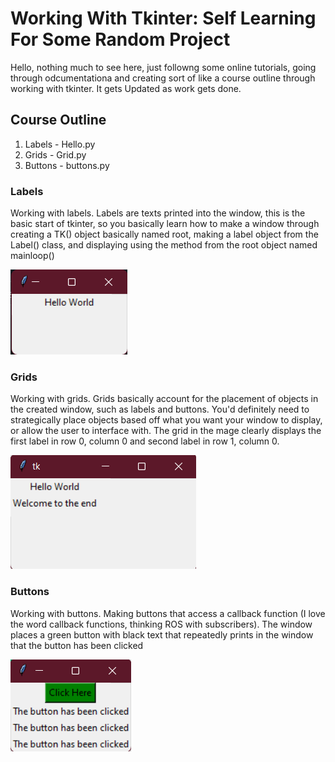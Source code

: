 # Working With Tkinter: Self Learning For Some Random Project

Hello, nothing much to see here, just followng some online tutorials, going through odcumentationa and creating sort of like a course outline through working with tkinter. It gets Updated as work gets done.

## Course Outline
1. Labels - Hello.py
1. Grids - Grid.py
1. Buttons - buttons.py


### Labels
Working with labels. Labels are texts printed into the window, this is the basic start of tkinter, so you basically learn how to make a window through creating a TK() object basically named root, making a label object from the Label() class, and displaying using the method from the root object named mainloop()

<img src= "./images/label.png" alt="Label image window">


### Grids
Working with grids. Grids basically account for the placement of objects in the created window, such as labels and buttons. You'd definitely need to strategically place objects based off what you want your window to display, or allow the user to interface with. The grid in the mage clearly displays the first label in row 0, column 0 and second label in row 1, column 0.

<img src= "./images/grid.png" alt="Grid image window">

### Buttons
Working with buttons. Making buttons that access a callback function (I love the word callback functions, thinking ROS with subscribers). The window places a green button with black text that repeatedly prints in the window that the button has been clicked

<img src= "./images/buttons.png" alt="buttons image window">
